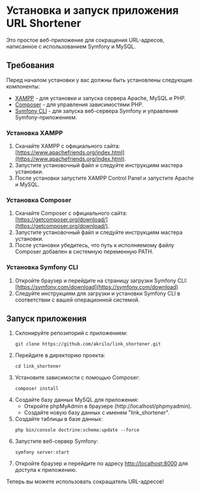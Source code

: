 # Установка и запуск приложения URL Shortener

Это простое веб-приложение для сокращения URL-адресов, написанное с использованием Symfony и MySQL.

## Требования

Перед началом установки у вас должны быть установлены следующие компоненты:

- [XAMPP](https://www.apachefriends.org/index.html) - для установки и запуска сервера Apache, MySQL и PHP.
- [Composer](https://getcomposer.org/download/) - для управления зависимостями PHP.
- [Symfony CLI](https://symfony.com/download) - для запуска веб-сервера Symfony и управления Symfony-приложением.

### Установка XAMPP

1. Скачайте XAMPP с официального сайта: [https://www.apachefriends.org/index.html](https://www.apachefriends.org/index.html).
2. Запустите установочный файл и следуйте инструкциям мастера установки.
3. После установки запустите XAMPP Control Panel и запустите Apache и MySQL.

### Установка Composer

1. Скачайте Composer с официального сайта: [https://getcomposer.org/download/](https://getcomposer.org/download/).
2. Запустите установочный файл и следуйте инструкциям мастера установки.
3. После установки убедитесь, что путь к исполняемому файлу Composer добавлен в системную переменную PATH.

### Установка Symfony CLI

1. Откройте браузер и перейдите на страницу загрузки Symfony CLI: [https://symfony.com/download](https://symfony.com/download)
2. Следуйте инструкциям для загрузки и установки Symfony CLI в соответствии с вашей операционной системой.

## Запуск приложения

1. Склонируйте репозиторий с приложением:
    ```
    git clone https://github.com/akrilo/link_shortener.git
    ```
2. Перейдите в директорию проекта:
    ```
    cd link_shortener
    ```
3. Установите зависимости с помощью Composer:
    ```
    composer install
    ```
4. Создайте базу данных MySQL для приложения:
    - Откройте phpMyAdmin в браузере (http://localhost/phpmyadmin).
    - Создайте новую базу данных с именем "link_shortener".
5. Создайте таблицы в базе данных:
    ```
    php bin/console doctrine:schema:update --force
    ```
6. Запустите веб-сервер Symfony:
    ```
    symfony server:start
    ```
7. Откройте браузер и перейдите по адресу [http://localhost:8000](http://localhost:8000) для доступа к приложению.

Теперь вы можете использовать сокращатель URL-адресов!
